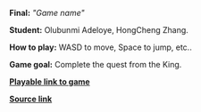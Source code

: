 **Final:** _"Game name"_

**Student:** Olubunmi Adeloye, HongCheng Zhang. 

**How to play:** 
WASD to move, Space to jump, etc.. 

**Game goal:**
Complete the quest from the King. 

[**Playable link to game**]()
 
[**Source link**](https://github.com/Zhang-Ale/game615-spring2023-final/tree/main/)
